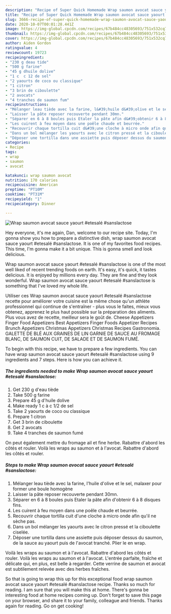 ```yaml
---
description: "Recipe of Super Quick Homemade Wrap saumon avocat sauce yaourt #etesalé #sanslactose"
title: "Recipe of Super Quick Homemade Wrap saumon avocat sauce yaourt #etesalé #sanslactose"
slug: 3666-recipe-of-super-quick-homemade-wrap-saumon-avocat-sauce-yaourt-etesale-sanslactose
date: 2020-10-07T00:01:28.441Z
image: https://img-global.cpcdn.com/recipes/67b484cc48305693/751x532cq70/wrap-saumon-avocat-sauce-yaourt-etesale-sanslactose-photo-principale-de-la-recette.jpg
thumbnail: https://img-global.cpcdn.com/recipes/67b484cc48305693/751x532cq70/wrap-saumon-avocat-sauce-yaourt-etesale-sanslactose-photo-principale-de-la-recette.jpg
cover: https://img-global.cpcdn.com/recipes/67b484cc48305693/751x532cq70/wrap-saumon-avocat-sauce-yaourt-etesale-sanslactose-photo-principale-de-la-recette.jpg
author: Aiden Gordon
ratingvalue: 4
reviewcount: 19723
recipeingredient:
- "230 g deau tide"
- "500 g farine"
- "45 g dhuile dolive"
- "1 c  c 12 de sel"
- "2 yaourts de coco ou classique"
- "1 citron"
- "3 brin de ciboulette"
- "2 avocats"
- "4 tranches de saumon fum"
recipeinstructions:
- "Mélanger leau tiède avec la farine, l&#39;huile d&#39;olive et le sel, malaxer pour former une boule homogène"
- "Laisser la pâte reposer recouverte pendant 30mn."
- "Séparer en 6 à 8 boules puis Etaler la pâte afin d&#39;obtenir 6 à 8 disques fins."
- "Les cuirent à feu moyen dans une poêle chaude et beurrée."
- "Recouvrir chaque tortilla cuit d&#39;une cloche à micro onde afin qu&#39;il ne sèche pas."
- "Dans un bol mélanger les yaourts avec le citron pressé et la ciboulette ciselée."
- "Déposer une tortilla dans une assiette puis déposer dessus du saumon, de la sauce au yaourt puis de l&#39;avocat tranché. Plier le en wrap."
categories:
- Recipe
tags:
- wrap
- saumon
- avocat

katakunci: wrap saumon avocat 
nutrition: 170 calories
recipecuisine: American
preptime: "PT10M"
cooktime: "PT31M"
recipeyield: "1"
recipecategory: Dinner

---
```



![Wrap saumon avocat sauce yaourt #etesalé #sanslactose](https://img-global.cpcdn.com/recipes/67b484cc48305693/751x532cq70/wrap-saumon-avocat-sauce-yaourt-etesale-sanslactose-photo-principale-de-la-recette.jpg)

Hey everyone, it's me again, Dan, welcome to our recipe site. Today, I'm gonna show you how to prepare a distinctive dish, wrap saumon avocat sauce yaourt #etesalé #sanslactose. It is one of my favorites food recipes. This time, I'm gonna make it a bit unique. This is gonna smell and look delicious.

Wrap saumon avocat sauce yaourt #etesalé #sanslactose is one of the most well liked of recent trending foods on earth. It's easy, it's quick, it tastes delicious. It is enjoyed by millions every day. They are fine and they look wonderful. Wrap saumon avocat sauce yaourt #etesalé #sanslactose is something that I've loved my whole life.

Utiliser ces Wrap saumon avocat sauce yaourt #etesalé #sanslactose recette pour améliorer votre cuisine est la même chose qu&#39;un athlète professionnel qui continue de s&#39;entraîner - plus vous le faites, mieux vous obtenez, apprenez le plus haut possible sur la préparation des aliments. Plus vous avez de recette, meilleur sera le goût de. Cheese Appetizers Finger Food Appetizers Best Appetizers Finger Foods Appetizer Recipes Brunch Appetizers Christmas Appetizers Christmas Recipes Gastronomia. GALETTE DE BLÉ AUX GRAINES DE LIN GARNIE DE SAUCE AU FROMAGE BLANC, DE SAUMON CUIT, DE SALADE ET DE SAUMON FUMÉ.


To begin with this recipe, we have to prepare a few ingredients. You can have wrap saumon avocat sauce yaourt #etesalé #sanslactose using 9 ingredients and 7 steps. Here is how you can achieve it.

<!--inarticleads1-->

##### The ingredients needed to make Wrap saumon avocat sauce yaourt #etesalé #sanslactose:

1. Get 230 g d&#39;eau tiède
1. Take 500 g farine
1. Prepare 45 g d&#39;huile dolive
1. Make ready 1 c à c 1/2 de sel
1. Take 2 yaourts de coco ou classique
1. Prepare 1 citron
1. Get 3 brin de ciboulette
1. Get 2 avocats
1. Take 4 tranches de saumon fumé


On peut également mettre du fromage ail et fine herbe. Rabattre d&#39;abord les côtés et rouler. Voilà les wraps au saumon et à l&#39;avocat. Rabattre d&#39;abord les côtés et rouler. 

<!--inarticleads2-->

##### Steps to make Wrap saumon avocat sauce yaourt #etesalé #sanslactose:

1. Mélanger leau tiède avec la farine, l&#39;huile d&#39;olive et le sel, malaxer pour former une boule homogène
1. Laisser la pâte reposer recouverte pendant 30mn.
1. Séparer en 6 à 8 boules puis Etaler la pâte afin d&#39;obtenir 6 à 8 disques fins.
1. Les cuirent à feu moyen dans une poêle chaude et beurrée.
1. Recouvrir chaque tortilla cuit d&#39;une cloche à micro onde afin qu&#39;il ne sèche pas.
1. Dans un bol mélanger les yaourts avec le citron pressé et la ciboulette ciselée.
1. Déposer une tortilla dans une assiette puis déposer dessus du saumon, de la sauce au yaourt puis de l&#39;avocat tranché. Plier le en wrap.


Voilà les wraps au saumon et à l&#39;avocat. Rabattre d&#39;abord les côtés et rouler. Voilà les wraps au saumon et à l&#39;avocat. L&#39;entrée parfaite, fraîche et délicate qui, en plus, est belle à regarder. Cette verrine de saumon et avocat est subtilement relevée avec des herbes fraîches. 

So that is going to wrap this up for this exceptional food wrap saumon avocat sauce yaourt #etesalé #sanslactose recipe. Thanks so much for reading. I am sure that you will make this at home. There's gonna be interesting food at home recipes coming up. Don't forget to save this page on your browser, and share it to your family, colleague and friends. Thanks again for reading. Go on get cooking!
